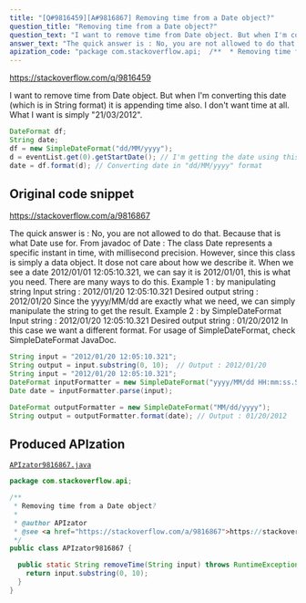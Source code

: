 ```yaml
---
title: "[Q#9816459][A#9816867] Removing time from a Date object?"
question_title: "Removing time from a Date object?"
question_text: "I want to remove time from Date object. But when I'm converting this date (which is in String format) it is appending time also. I don't want time at all. What I want is simply \"21/03/2012\"."
answer_text: "The quick answer is : No, you are not allowed to do that. Because that is what Date use for. From javadoc of Date : The class Date represents a specific instant in time, with millisecond precision. However, since this class is simply a data object. It dose not care about how we describe it. When we see a date 2012/01/01 12:05:10.321, we can say it is 2012/01/01, this is what you need. There are many ways to do this. Example 1 : by manipulating string Input string : 2012/01/20 12:05:10.321 Desired output string : 2012/01/20 Since the yyyy/MM/dd are exactly what we need, we can simply manipulate the string to get the result. Example 2 : by SimpleDateFormat Input string : 2012/01/20 12:05:10.321 Desired output string : 01/20/2012 In this case we want a different format. For usage of SimpleDateFormat, check SimpleDateFormat JavaDoc."
apization_code: "package com.stackoverflow.api;  /**  * Removing time from a Date object?  *  * @author APIzator  * @see <a href=\"https://stackoverflow.com/a/9816867\">https://stackoverflow.com/a/9816867</a>  */ public class APIzator9816867 {    public static String removeTime(String input) throws RuntimeException {     return input.substring(0, 10);   } }"
---
```


https://stackoverflow.com/q/9816459

I want to remove time from Date object.
But when I&#x27;m converting this date (which is in String format) it is appending time also.
I don&#x27;t want time at all. What I want is simply &quot;21/03/2012&quot;.


```java
DateFormat df;
String date;
df = new SimpleDateFormat("dd/MM/yyyy");
d = eventList.get(0).getStartDate(); // I'm getting the date using this method
date = df.format(d); // Converting date in "dd/MM/yyyy" format
```


## Original code snippet

https://stackoverflow.com/a/9816867

The quick answer is :
No, you are not allowed to do that. Because that is what Date use for.
From javadoc of Date :
The class Date represents a specific instant in time, with millisecond precision.
However, since this class is simply a data object. It dose not care about how we describe it.
When we see a date 2012/01/01 12:05:10.321, we can say it is 2012/01/01, this is what you need.
There are many ways to do this.
Example 1 : by manipulating string
Input string : 2012/01/20 12:05:10.321
Desired output string : 2012/01/20
Since the yyyy/MM/dd are exactly what we need, we can simply manipulate the string to get the result.
Example 2 : by SimpleDateFormat
Input string : 2012/01/20 12:05:10.321
Desired output string : 01/20/2012
In this case we want a different format.
For usage of SimpleDateFormat, check SimpleDateFormat JavaDoc.

```java
String input = "2012/01/20 12:05:10.321";
String output = input.substring(0, 10);  // Output : 2012/01/20
String input = "2012/01/20 12:05:10.321";
DateFormat inputFormatter = new SimpleDateFormat("yyyy/MM/dd HH:mm:ss.SSS");
Date date = inputFormatter.parse(input);

DateFormat outputFormatter = new SimpleDateFormat("MM/dd/yyyy");
String output = outputFormatter.format(date); // Output : 01/20/2012
```

## Produced APIzation

[`APIzator9816867.java`](https://github.com/pasqualesalza/apization-temp-data/raw/master/apizations/java/APIzator9816867.java)

```java
package com.stackoverflow.api;

/**
 * Removing time from a Date object?
 *
 * @author APIzator
 * @see <a href="https://stackoverflow.com/a/9816867">https://stackoverflow.com/a/9816867</a>
 */
public class APIzator9816867 {

  public static String removeTime(String input) throws RuntimeException {
    return input.substring(0, 10);
  }
}

```